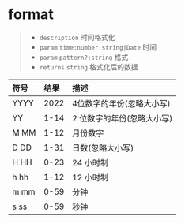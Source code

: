 # format

> - `description` 时间格式化
> - `param` `time:number|string|Date`  时间
> - `param` `pattern?:string` 格式
> - `returns` `string` 格式化后的数据

| 符号 | 结果| 描述 |
|:----|:----|:----|
| YYYY | 2022 | 4位数字的年份(忽略大小写) |
| YY |  1-14 | 2 位数字的年份(忽略大小写) |
| M  MM | 1-12 | 月份数字 |
| D  DD | 1-31 | 日数(忽略大小写) |
| H  HH | 0-23 |  24 小时制 |
| h  hh | 1-12 | 12 小时制 |
| m  mm | 0-59 | 分钟|
| s  ss | 0-59 | 秒钟|
